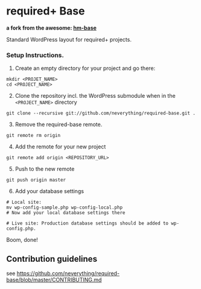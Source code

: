 # required+ Base
__a fork from the awesome: [hm-base](https://github.com/humanmade/hm-base)__

Standard WordPress layout for required+ projects.

### Setup Instructions.

1. Create an empty directory for your project and go there:
```
mkdir <PROJET_NAME>
cd <PROJECT_NAME>
```
2. Clone the repository incl. the WordPress submodule when in the `<PROJECT_NAME>` directory
```
git clone --recursive git://github.com/neverything/required-base.git .
```
3. Remove the required-base remote.
```
git remote rm origin
```
4. Add the remote for your new project
```
git remote add origin <REPOSITORY_URL>
```
5. Push to the new remote
```
git push origin master
```
6. Add your database settings
```
# Local site:
mv wp-config-sample.php wp-config-local.php
# Now add your local database settings there

# Live site: Production database settings should be added to wp-config.php.
```
Boom, done!

## Contribution guidelines ##

see https://github.com/neverything/required-base/blob/master/CONTRIBUTING.md
